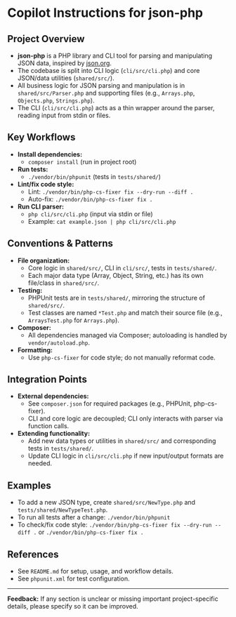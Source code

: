 # Copilot Instructions for json-php

## Project Overview

- **json-php** is a PHP library and CLI tool for parsing and manipulating JSON data, inspired by [json.org](http://json.org).
- The codebase is split into CLI logic (`cli/src/cli.php`) and core JSON/data utilities (`shared/src/`).
- All business logic for JSON parsing and manipulation is in `shared/src/Parser.php` and supporting files (e.g., `Arrays.php`, `Objects.php`, `Strings.php`).
- The CLI (`cli/src/cli.php`) acts as a thin wrapper around the parser, reading input from stdin or files.

## Key Workflows

- **Install dependencies:**
  - `composer install` (run in project root)
- **Run tests:**
  - `./vendor/bin/phpunit` (tests in `tests/shared/`)
- **Lint/fix code style:**
  - Lint: `./vendor/bin/php-cs-fixer fix --dry-run --diff .`
  - Auto-fix: `./vendor/bin/php-cs-fixer fix .`
- **Run CLI parser:**
  - `php cli/src/cli.php` (input via stdin or file)
  - Example: `cat example.json | php cli/src/cli.php`

## Conventions & Patterns

- **File organization:**
  - Core logic in `shared/src/`, CLI in `cli/src/`, tests in `tests/shared/`.
  - Each major data type (Array, Object, String, etc.) has its own file/class in `shared/src/`.
- **Testing:**
  - PHPUnit tests are in `tests/shared/`, mirroring the structure of `shared/src/`.
  - Test classes are named `*Test.php` and match their source file (e.g., `ArraysTest.php` for `Arrays.php`).
- **Composer:**
  - All dependencies managed via Composer; autoloading is handled by `vendor/autoload.php`.
- **Formatting:**
  - Use `php-cs-fixer` for code style; do not manually reformat code.

## Integration Points

- **External dependencies:**
  - See `composer.json` for required packages (e.g., PHPUnit, php-cs-fixer).
  - CLI and core logic are decoupled; CLI only interacts with parser via function calls.
- **Extending functionality:**
  - Add new data types or utilities in `shared/src/` and corresponding tests in `tests/shared/`.
  - Update CLI logic in `cli/src/cli.php` if new input/output formats are needed.

## Examples

- To add a new JSON type, create `shared/src/NewType.php` and `tests/shared/NewTypeTest.php`.
- To run all tests after a change: `./vendor/bin/phpunit`
- To check/fix code style: `./vendor/bin/php-cs-fixer fix --dry-run --diff .` or `./vendor/bin/php-cs-fixer fix .`

## References

- See `README.md` for setup, usage, and workflow details.
- See `phpunit.xml` for test configuration.

---

**Feedback:** If any section is unclear or missing important project-specific details, please specify so it can be improved.
